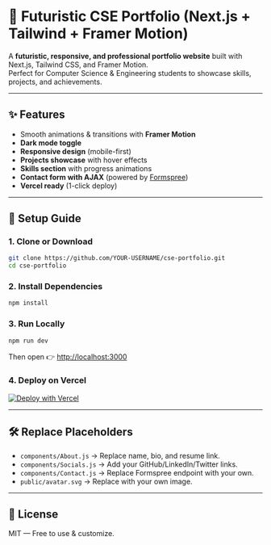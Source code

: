 # 🚀 Futuristic CSE Portfolio (Next.js + Tailwind + Framer Motion)

A **futuristic, responsive, and professional portfolio website** built with Next.js, Tailwind CSS, and Framer Motion.  
Perfect for Computer Science & Engineering students to showcase skills, projects, and achievements.

---

## ✨ Features
- Smooth animations & transitions with **Framer Motion**
- **Dark mode toggle**
- **Responsive design** (mobile-first)
- **Projects showcase** with hover effects
- **Skills section** with progress animations
- **Contact form with AJAX** (powered by [Formspree](https://formspree.io))
- **Vercel ready** (1-click deploy)

---

## 📖 Setup Guide

### 1. Clone or Download
```bash
git clone https://github.com/YOUR-USERNAME/cse-portfolio.git
cd cse-portfolio
```

### 2. Install Dependencies
```bash
npm install
```

### 3. Run Locally
```bash
npm run dev
```
Then open 👉 [http://localhost:3000](http://localhost:3000)

### 4. Deploy on Vercel
[![Deploy with Vercel](https://vercel.com/button)](https://vercel.com/new/clone?repository-url=https://github.com/YOUR-USERNAME/cse-portfolio)

---

## 🛠️ Replace Placeholders
- `components/About.js` → Replace name, bio, and resume link.
- `components/Socials.js` → Add your GitHub/LinkedIn/Twitter links.
- `components/Contact.js` → Replace Formspree endpoint with your own.
- `public/avatar.svg` → Replace with your own image.

---

## 📜 License
MIT — Free to use & customize.
